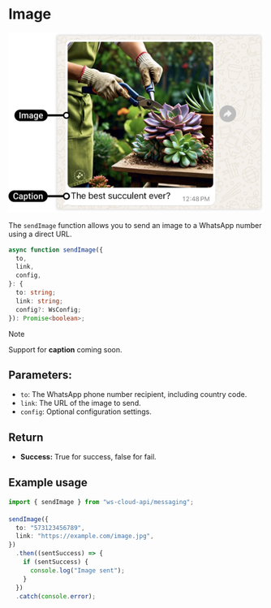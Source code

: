 # Image

[<Badge type="tip" text="api docs" />](https://developers.facebook.com/docs/whatsapp/cloud-api/messages/image-messages)

![image message](img/image.png)

The `sendImage` function allows you to send an image to a WhatsApp number using a direct URL.

```ts
async function sendImage({
  to,
  link,
  config,
}: {
  to: string;
  link: string;
  config?: WsConfig;
}): Promise<boolean>;
```

> [!NOTE]
> Support for **caption** coming soon.

## Parameters:

- `to`: The WhatsApp phone number recipient, including country code.
- `link`: The URL of the image to send.
- `config`: Optional configuration settings.

## Return

- **Success:** True for success, false for fail.

## Example usage

```ts
import { sendImage } from "ws-cloud-api/messaging";

sendImage({
  to: "573123456789",
  link: "https://example.com/image.jpg",
})
  .then((sentSuccess) => {
    if (sentSuccess) {
      console.log("Image sent");
    }
  })
  .catch(console.error);
```

